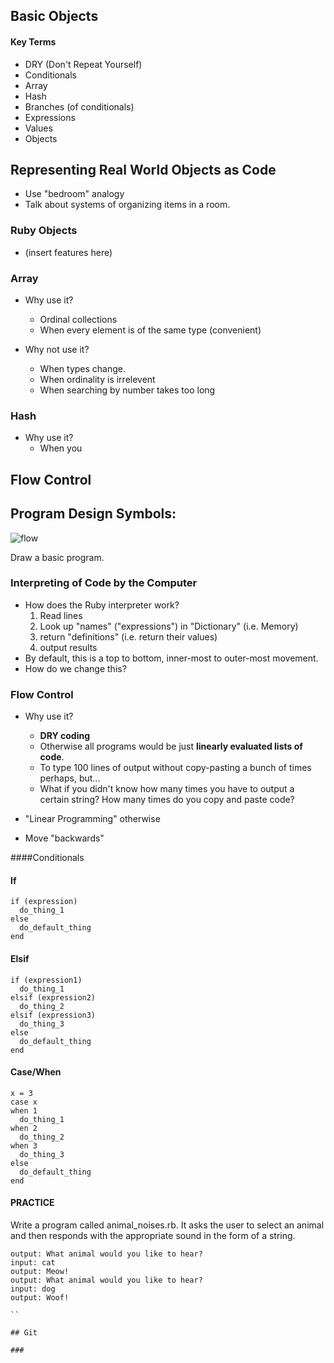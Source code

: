 ## Basic Objects

#### Key Terms
- DRY (Don't Repeat Yourself)
- Conditionals
- Array
- Hash
- Branches (of conditionals)
- Expressions
- Values
- Objects


## Representing Real World Objects as Code

- Use "bedroom" analogy
- Talk about systems of organizing items in a room.

### Ruby Objects

- (insert features here)


### Array

- Why use it?
  - Ordinal collections
  - When every element is of the same type (convenient)
  
- Why not use it?
  - When types change.
  - When ordinality is irrelevent
  - When searching by number takes too long
  
### Hash
- Why use it?
  - When you 
  
## Flow Control

## Program Design Symbols:

![flow](images/flow_symbols.gif)

Draw a basic program.

### Interpreting of Code by the Computer
- How does the Ruby interpreter work?
  1. Read lines
  2. Look up "names" ("expressions") in "Dictionary" (i.e. Memory)
  3. return "definitions" (i.e. return their values)
  4. output results
- By default, this is a top to bottom, inner-most to outer-most movement.
- How do we change this?

### Flow Control

- Why use it?
  - **DRY coding**
  - Otherwise all programs would be just **linearly evaluated lists of code**.
  - To type 100 lines of output without copy-pasting a bunch of times perhaps, but...
  - What if you didn't know how many times you have to output a certain string?  How many times do you copy and paste code?

- "Linear Programming" otherwise

- Move "backwards"

####Conditionals

#### If
```
if (expression)
  do_thing_1
else
  do_default_thing
end
```
#### Elsif
```
if (expression1)
  do_thing_1
elsif (expression2)
  do_thing_2
elsif (expression3)
  do_thing_3
else
  do_default_thing
end

```

#### Case/When
```
x = 3
case x
when 1
  do_thing_1
when 2
  do_thing_2
when 3  
  do_thing_3
else  
  do_default_thing 
end
```

#### PRACTICE

Write a program called animal_noises.rb.  It asks the user to select an animal and then responds with the appropriate sound in the form of a string.
```
output: What animal would you like to hear?
input: cat
output: Meow!
output: What animal would you like to hear?
input: dog
output: Woof!

``

## Git 

###





